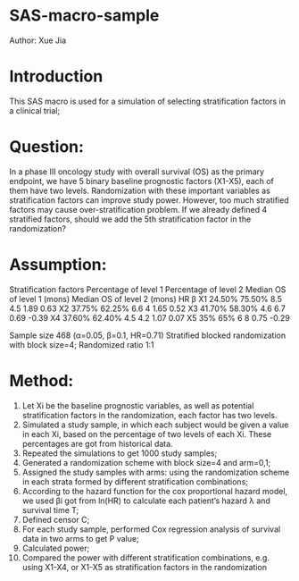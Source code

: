 # SAS-macro-sample
Author: Xue Jia

# Introduction
This SAS macro is used for a simulation of selecting stratification factors in a clinical trial;

# Question: 
In a phase III oncology study with overall survival (OS) as the primary endpoint, we have 5 binary baseline prognostic factors (X1-X5), each of them have two levels. Randomization with these important variables as stratification factors can improve study power. However, too much stratified factors may cause over-stratification problem. If we already defined 4 stratified factors, should we add the 5th stratification factor in the randomization?

# Assumption:  
Stratification factors	Percentage of level 1	Percentage of level 2	Median OS of level 1 (mons)	Median OS of level 2 (mons)	HR	β
X1	24.50%	75.50%	8.5	4.5	1.89	0.63
X2	37.75%	62.25%	6.6	4	1.65	0.52
X3	41.70%	58.30%	4.6	6.7	0.69	-0.39
X4	37.60%	62.40%	4.5	4.2	1.07	0.07
X5	35%	65%	6	8	0.75	-0.29

Sample size 468 (α=0.05, β=0.1, HR=0.71)
Stratified blocked randomization with block size=4; Randomized ratio 1:1

# Method:
1.	Let Xi be the baseline prognostic variables, as well as potential stratification factors in the randomization, each factor has two levels.
2.	Simulated a study sample, in which each subject would be given a value in each Xi, based on the percentage of two levels of each Xi. These percentages are got from historical data.
3.	Repeated the simulations to get 1000 study samples;
4.	Generated a randomization scheme with block size=4 and arm=0,1;
5.	Assigned the study samples with arms: using the randomization scheme in each strata formed by different stratification combinations;
6.	According to the hazard function for the cox proportional hazard model, we used βi got from ln(HR) to calculate each patient’s hazard λ and survival time T;
7.	Defined censor C;
8.	For each study sample, performed Cox regression analysis of survival data in two arms to get P value;
9.	Calculated power;
10.	Compared the power with different stratification combinations, e.g. using X1-X4, or X1-X5 as stratification factors in the randomization
